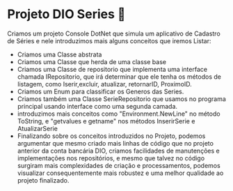 # Projeto DIO Series :movie_camera:

 Criamos um projeto Console DotNet que simula um aplicativo de Cadastro de Séries e nele introduzimos mais alguns conceitos que iremos Listar:

- Criamos uma Classe abstrata
- Criamos uma Classe que herda de uma classe base
- Criamos uma Classe de repositorio que implementa uma interface chamada IRepositorio, que irá determinar que ele tenha os métodos de listagem, como Iserir,excluir, atualizar, retornarID, ProximoID.
- Criamos um Enum para classificar os Generos das Series.
- Criamos também uma Classe SerieRepositorio que usamos no programa principal usando interface como uma segunda camada.
- introduzimos mais conceitos como "Environment.NewLine" no método ToString, e "getvalues e getname" nos métodos InserirSerie e AtualizarSerie
- Finalizando sobre os conceitos introduzidos no Projeto, podemos argumentar que mesmo criado mais linhas de código que no projeto anterior da conta bancária DIO,  criamos facilidades de manutenções e implementações nos repositórios, e mesmo que talvez no código surgiram mais complexidades de criação e processamentos, podemos visualizar consequentemente mais robustez e uma melhor qualidade ao projeto finalizado.

